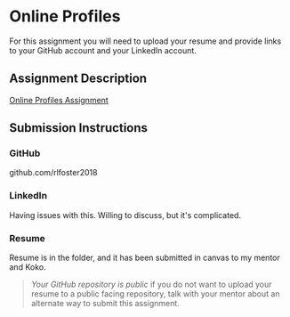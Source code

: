 # Online Profiles
For this assignment you will need to upload your resume and provide links to your GitHub account and your LinkedIn account.

## Assignment Description
[Online Profiles Assignment](https://education.launchcode.org/liftoff/modules/assignments/online-profiles)

## Submission Instructions
 
### GitHub
github.com/rlfoster2018
 
### LinkedIn
Having issues with this.  Willing to discuss, but it's complicated.

### Resume
Resume is in the folder, and it has been submitted in canvas to my mentor and Koko.

> *Your GitHub repository is public* if you do not want to upload your resume to a public facing repository, talk with your mentor about an alternate way to submit this assignment.
